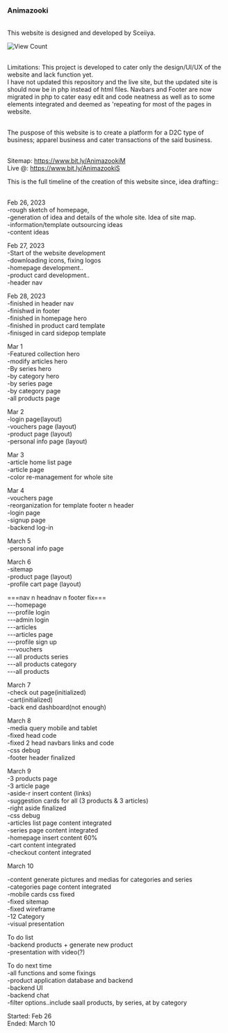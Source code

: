 ### Animazooki
<br />
This website is designed and developed by Sceiiya.<br />
<p>
<img src="https://img.shields.io/github/watchers/sceiiya/animazooki?label=Visits&style=flat-square" alt="View Count">
 </p>

<br/>
Limitations: This project is developed to cater only the design/UI/UX of the website and lack function yet.<br />
I have not updated this repository and the live site, but the updated site is should now be in php instead of html files. Navbars and Footer are now migrated in php to cater easy edit and code neatness as well as to some elements integrated and deemed as 'repeating for most of the pages in website.<br /><br />

The puspose of this website is to create a platform for a D2C type of business; apparel business and cater transactions of the said business.<br /><br />

Sitemap: https://www.bit.ly/AnimazookiM <br />
Live @: https://www.bit.ly/AnimazookiS <br />

This is the full timeline of the creation of this website since, idea drafting:: <br /><br />

Feb 26, 2023<br />
-rough sketch of homepage, <br />
-generation of idea and details of the whole site. Idea of site map.<br />
-information/template outsourcing ideas<br />
-content ideas<br />

Feb 27, 2023<br/>
-Start of the website development<br />
-downloading icons, fixing logos<br />
-homepage development.. <br />
-product card development..<br />
-header nav<br />

Feb 28, 2023<br />
-finished in header nav<br />
-finishwd in footer<br />
-finished in homepage hero<br />
-finished in product card template<br />
-finisged in card sidepop template<br />

Mar 1<br />
-Featured collection hero<br />
-modify articles hero<br />
-By series hero<br />
-by category hero<br />
-by series page<br />
-by category page<br />
-all products page<br />

Mar 2<br />
-login page(layout)<br />
-vouchers page (layout)<br />
-product page (layout)<br />
-personal info page (layout)<br />

Mar 3<br />
-article home list page<br />
-article page<br />
-color re-management for whole site<br />

Mar 4<br />
-vouchers page<br />
-reorganization for template footer n header<br />
-login page<br />
-signup page<br />
-backend log-in<br />

March 5<br />
-personal info page <br />

March 6<br />
-sitemap <br />
-product page (layout)<br />
-profile cart page (layout)<br />

===nav n headnav n footer fix=== <br />
---homepage<br />
---profile login<br />
---admin login<br />
---articles<br />
---articles page<br />
---profile sign up<br />
---vouchers<br />
---all products series<br />
---all products category<br />
---all products<br />

March 7<br />
-check out page(initialized)<br />
-cart(initialized)<br />
-back end dashboard(not enough)<br />

March 8<br />
-media query mobile and tablet<br />
-fixed head code<br />
-fixed 2 head navbars links and code<br />
-css debug<br />
-footer header finalized<br />

March 9 <br />
-3 products page<br />
-3 article page<br />
-aside-r insert content (links)<br />
-suggestion cards for all (3 products & 3 articles)<br />
-right aside finalized<br />
-css debug<br />
-articles list page content integrated<br />
-series page content integrated<br />
-homepage insert content 60%<br />
-cart content integrated<br />
-checkout content integrated<br />

March 10 <br />

-content generate pictures and medias for categories and series<br />
-categories page content integrated<br />
-mobile cards css fixed<br />
-fixed sitemap<br />
-fixed wireframe<br />
-12 Category<br />
-visual presentation<br />

To do list<br />
-backend products + generate new product<br />
-presentation with video(?)<br />

To do next time<br />
-all functions and some fixings<br />
-product application database and backend<br />
-backend UI<br />
-backend chat<br />
-filter options..include saall products, by series, at by category<br />


Started: Feb 26<br />
Ended: March 10
